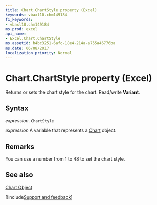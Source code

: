 ```yaml
---
title: Chart.ChartStyle property (Excel)
keywords: vbaxl10.chm149184
f1_keywords:
- vbaxl10.chm149184
ms.prod: excel
api_name:
- Excel.Chart.ChartStyle
ms.assetid: b4bc3251-6afc-18e4-214a-a755a46776ba
ms.date: 06/08/2017
localization_priority: Normal
---
```



# Chart.ChartStyle property (Excel)

Returns or sets the chart style for the chart. Read/write  **Variant**.


## Syntax

_expression_. `ChartStyle`

_expression_ A variable that represents a [Chart](Excel.Chart-graph-object.md) object.


## Remarks

You can use a number from 1 to 48 to set the chart style.


## See also


[Chart Object](Excel.Chart(object).md)

[!include[Support and feedback](~/includes/feedback-boilerplate.md)]